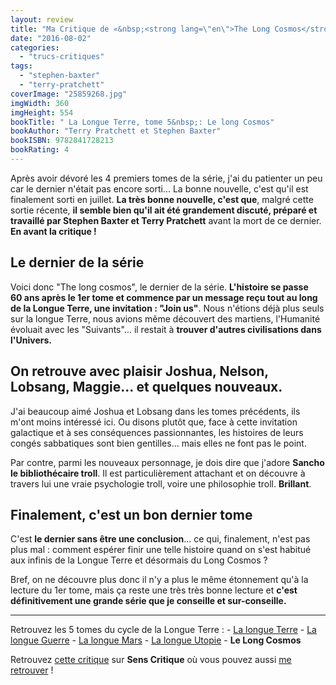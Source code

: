 ```yaml
---
layout: review
title: "Ma Critique de «&nbsp;<strong lang=\"en\">The Long Cosmos</strong>&nbsp;» de <em>Terry Pratchett</em> et <em>Stephen Baxter</em>"
date: "2016-08-02"
categories: 
  - "trucs-critiques"
tags: 
  - "stephen-baxter"
  - "terry-pratchett"
coverImage: "25859268.jpg"
imgWidth: 360
imgHeight: 554
bookTitle: " La Longue Terre, tome 5&nbsp;: Le long Cosmos"
bookAuthor: "Terry Pratchett et Stephen Baxter"
bookISBN: 9782841728213  
bookRating: 4
---
```


Après avoir dévoré les 4 premiers tomes de la série, j'ai du patienter un peu car le dernier n'était pas encore sorti... La bonne nouvelle, c'est qu'il est finalement sorti en juillet. **La très bonne nouvelle, c'est que**, malgré cette sortie récente, **il semble bien qu'il ait été grandement discuté, préparé et travaillé par Stephen Baxter et Terry Pratchett** avant la mort de ce dernier. **En avant la critique !**

## Le dernier de la série

Voici donc "The long cosmos", le dernier de la série. **L'histoire se passe 60 ans après le 1er tome et commence par un message reçu tout au long de la Longue Terre, une invitation : "Join us"**. Nous n'étions déjà plus seuls sur la longue Terre, nous avions même découvert des martiens, l'Humanité évoluait avec les "Suivants"... il restait à **trouver d'autres civilisations dans l'Univers.**

## On retrouve avec plaisir **Joshua**, **Nelson**, **Lobsang**, **Maggie**... et quelques nouveaux.

J'ai beaucoup aimé Joshua et Lobsang dans les tomes précédents, ils m'ont moins intéressé ici. Ou disons plutôt que, face à cette invitation galactique et à ses conséquences passionnantes, les histoires de leurs congés sabbatiques sont bien gentilles... mais elles ne font pas le point.

Par contre, parmi les nouveaux personnage, je dois dire que j'adore **Sancho le bibliothécaire troll**. Il est particulièrement attachant et on découvre à travers lui une vraie psychologie troll, voire une philosophie troll. **Brillant**.

## Finalement, c'est un bon dernier tome

C'est **le dernier sans être une conclusion**... ce qui, finalement, n'est pas plus mal : comment espérer finir une telle histoire quand on s'est habitué aux infinis de la Longue Terre et désormais du Long Cosmos ?

Bref, on ne découvre plus donc il n'y a plus le même étonnement qu'à la lecture du 1er tome, mais ça reste une très très bonne lecture et **c'est définitivement une grande série que je conseille et sur-conseille.**

* * *

Retrouvez les 5 tomes du cycle de la Longue Terre : - [La longue Terre](/2016/04/ma-critique-de-la-longue-terre-de-terry-pratchett-et-stephen-baxter/) - [La longue Guerre](/2016/05/ma-critique-de-la-longue-guerre-de-terry-pratchett-et-stephen-baxter/) - [La longue Mars](/2016/05/ma-critique-de-la-longue-mars-de-terry-pratchett-et-stephen-baxter/) - [La longue Utopie](/2016/05/ma-critique-de-la-longue-utopie-de-terry-pratchett-et-stephen-baxter/) - **Le Long Cosmos**

Retrouvez [cette critique](http://www.senscritique.com/livre/The_Long_Cosmos/critique/101093143) sur **Sens Critique** où vous pouvez aussi [me retrouver](http://www.senscritique.com/Arnaud_Malon) !
